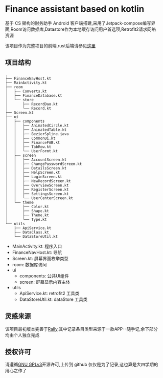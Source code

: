 # Finance assistant based on kotlin

基于 CS 架构的财务助手 Android 客户端搭建,采用了Jetpack-compose编写界面,Room访问数据库,Datastore作为本地缓存访问用户首选项,Retrofit2请求网络资源

该项目作为完整项目的前端,rust后端请参见[这里](https://github.com/san-qi/Finance_server)

## 项目结构

```
.
├── FinanceNavHost.kt
├── MainActivity.kt
├── room
│   ├── Converts.kt
│   ├── FinanceDatabase.kt
│   └── store
│       ├── RecordDao.kt
│       └── Record.kt
├── Screen.kt
├── ui
│   ├── components
│   │   ├── AnimatedCircle.kt
│   │   ├── AnimatedTable.kt
│   │   ├── BezierSpline.java
│   │   ├── CommonUi.kt
│   │   ├── FinanceFAB.kt
│   │   ├── TabRow.kt
│   │   └── UserFormt.kt
│   ├── screen
│   │   ├── AccountScreen.kt
│   │   ├── ChangePasswordScreen.kt
│   │   ├── DetailsScreen.kt
│   │   ├── HelpScreen.kt
│   │   ├── LoginScreen.kt
│   │   ├── NewRecordScreen.kt
│   │   ├── OverviewScreen.kt
│   │   ├── RegisterScreen.kt
│   │   ├── SettingsScreen.kt
│   │   └── UserCenterScreen.kt
│   └── theme
│       ├── Color.kt
│       ├── Shape.kt
│       ├── Theme.kt
│       └── Type.kt
└── utils
    ├── ApiService.kt
    ├── DataClass.kt
    └── DataStoreUtil.kt

```

- MainActivity.kt: 程序入口
- FinanceNavHost.kt: 导航
- Screen.kt: 屏幕界面枚举类型
- room: 数据库访问
- ui
  - components: 公共UI组件
  - screen: 屏幕显示内容主体
- utils
  - ApiService.kt: retrofit2 工具类
  - DataStoreUtil.kt: dataStore 工具类

## 灵感来源

该项目最初版本完善于[Rally](https://material.io/design/material-studies/rally.html),其中记录条目类型来源于一款APP--随手记,余下部分均由个人独立完成

## 授权许可

请遵循[GNU GPLv3](https://www.gnu.org/licenses/gpl-3.0.html)开源许可,上传到 github 仅仅是为了记录,这也算是大四学期的用心之作了

